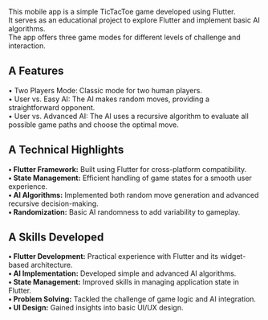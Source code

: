 This mobile app is a simple TicTacToe game developed using Flutter. <br />
It serves as an educational project to explore Flutter and implement basic AI algorithms. <br />
The app offers three game modes for different levels of challenge and interaction. <br />

## A Features
• Two Players Mode: Classic mode for two human players. <br />
• User vs. Easy AI: The AI makes random moves, providing a straightforward opponent. <br />
• User vs. Advanced AI: The AI uses a recursive algorithm to evaluate all possible game paths and choose the optimal move. <br />

## A Technical Highlights 
**• Flutter Framework:** Built using Flutter for cross-platform compatibility. <br />
**• State Management:** Efficient handling of game states for a smooth user experience. <br />
**• AI Algorithms:** Implemented both random move generation and advanced recursive decision-making. <br />
**• Randomization:** Basic AI randomness to add variability to gameplay. <br />

## A Skills Developed
**• Flutter Development:** Practical experience with Flutter and its widget-based architecture. <br />
**• AI Implementation:** Developed simple and advanced AI algorithms. <br />
**• State Management:** Improved skills in managing application state in Flutter. <br />
**• Problem Solving:** Tackled the challenge of game logic and AI integration. <br />
**• UI Design:** Gained insights into basic UI/UX design. <br />
